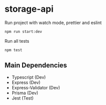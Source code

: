 # storage-api

Run project with watch mode, prettier and eslint
```bash 
npm run start:dev
```

Run all tests
```bash 
npm test
```

## Main Dependencies

- Typescript (Dev)
- Express (Dev)
- Express-Validator (Dev)
- Prisma (Dev)
- Jest (Test)

